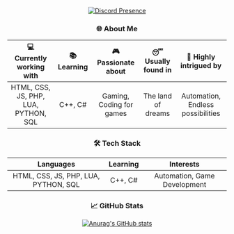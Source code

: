 <div align="center">

[![Discord Presence](https://lanyard.cnrad.dev/api/463740062933450759)](https://discord.com/users/463740062933450759)

### 🌐 About Me

| 💻 Currently working with | 📚 Learning | 🎮 Passionate about | 😴 Usually found in | 🚀 Highly intrigued by |
| :---: | :---: | :---: | :---: | :---: |
| HTML, CSS, JS, PHP, LUA, PYTHON, SQL | C++, C# | Gaming, Coding for games | The land of dreams | Automation, Endless possibilities |

### 🛠️ Tech Stack

| **Languages** | **Learning** | **Interests** |
| :---: | :---: | :---: |
| HTML, CSS, JS, PHP, LUA, PYTHON, SQL | C++, C# | Automation, Game Development |

### 📈 GitHub Stats

[![Anurag's GitHub stats](https://github-readme-stats.vercel.app/api?username=0x00-sys&show_icons=truee&theme=discord_old_blurple)](https://github.com/anuraghazra/github-readme-stats)

</div>
